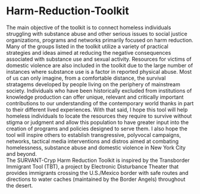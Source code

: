 # Harm-Reduction-Toolkit

The main objective of the toolkit is to connect homeless individuals struggling with substance abuse and other serious issues to social justice organizations, programs and networks primarily focused on harm reduction. Many of the groups listed in the toolkit utilize a variety of practical strategies and ideas aimed at reducing the negative consequences associated with substance use and sexual activity. Resources for victims of domestic violence are also included in the toolkit due to the large number of instances where substance use is a factor in reported physical abuse. Most of us can only imagine, from a comfortable distance, the survival stratagems developed by people living on the periphery of mainstream society. Individuals who have been historically excluded from institutions of knowledge production can offer unique, relevant and critically important contributions to our understanding of the contemporary world thanks in part to their different lived experiences. With that said, I hope this tool will help homeless individuals to locate the resources they require to survive without stigma or judgment and allow this population to have greater input into the creation of programs and policies designed to serve them. I also hope the tool will inspire others to establish transgressive, polyvocal campaigns, networks, tactical media interventions and distros aimed at combating homelessness, substance abuse and domestic violence in New York City and beyond.<br>
The SURVANT-Cryp Harm Reduction Toolkit is inspired by the Transborder Immigrant Tool (TBT), a project by Electronic Disturbance Theater that provides immigrants crossing the U.S./Mexico border with safe routes and directions to water caches (maintained by the Border Angels) throughout the desert. 

